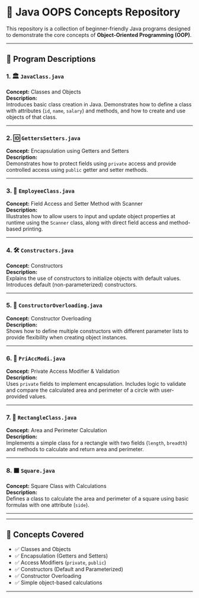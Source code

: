 # 🧠 Java OOPS Concepts Repository

This repository is a collection of beginner-friendly Java programs designed to demonstrate the core concepts of **Object-Oriented Programming (OOP)**. 

---

## 📂 Program Descriptions

### 1. 🏛️ `JavaClass.java`
**Concept:** Classes and Objects  
**Description:**  
Introduces basic class creation in Java. Demonstrates how to define a class with attributes (`id`, `name`, `salary`) and methods, and how to create and use objects of that class.

---

### 2. 🆔 `GettersSetters.java`
**Concept:** Encapsulation using Getters and Setters  
**Description:**  
Demonstrates how to protect fields using `private` access and provide controlled access using `public` getter and setter methods.

---

### 3. 🧰 `EmployeeClass.java`
**Concept:** Field Access and Setter Method with Scanner  
**Description:**  
Illustrates how to allow users to input and update object properties at runtime using the `Scanner` class, along with direct field access and method-based printing.

---

### 4. 🛠️ `Constructors.java`  
**Concept:** Constructors  
**Description:**  
Explains the use of constructors to initialize objects with default values. Introduces default (non-parameterized) constructors.

---

### 5. 🔄 `ConstructorOverloading.java`
**Concept:** Constructor Overloading  
**Description:**  
Shows how to define multiple constructors with different parameter lists to provide flexibility when creating object instances.

---

### 6. 🔐 `PriAccModi.java`
**Concept:** Private Access Modifier & Validation  
**Description:**  
Uses `private` fields to implement encapsulation. Includes logic to validate and compare the calculated area and perimeter of a circle with user-provided values.

---

### 7. 📏 `RectangleClass.java`
**Concept:** Area and Perimeter Calculation  
**Description:**  
Implements a simple class for a rectangle with two fields (`length`, `breadth`) and methods to calculate and return area and perimeter.

---

### 8. ⬛ `Square.java`
**Concept:** Square Class with Calculations  
**Description:**  
Defines a class to calculate the area and perimeter of a square using basic formulas with one attribute (`side`).

---


---

## 🧩 Concepts Covered

- ✅ Classes and Objects
- ✅ Encapsulation (Getters and Setters)
- ✅ Access Modifiers (`private`, `public`)
- ✅ Constructors (Default and Parameterized)
- ✅ Constructor Overloading
- ✅ Simple object-based calculations

---
